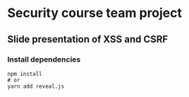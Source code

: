 # Security course team project
## Slide presentation of XSS and CSRF

### Install dependencies
```
npm install
# or
yarn add reveal.js
```
